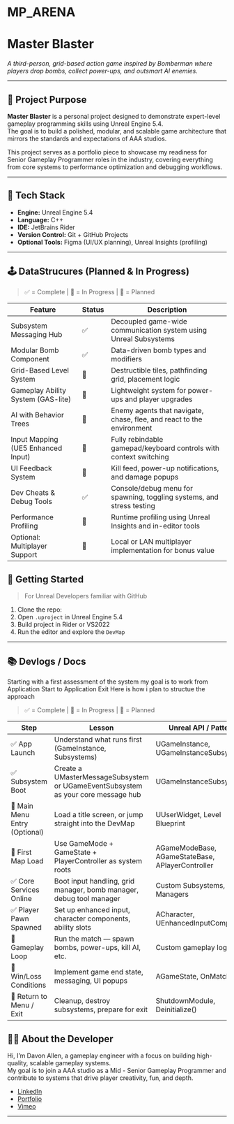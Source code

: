 # MP_ARENA

# Master Blaster

*A third-person, grid-based action game inspired by Bomberman where players drop bombs, collect power-ups, and outsmart AI enemies.*

---

## 🎯 Project Purpose

**Master Blaster** is a personal project designed to demonstrate expert-level gameplay programming skills using Unreal Engine 5.4.  
The goal is to build a polished, modular, and scalable game architecture that mirrors the standards and expectations of AAA studios.

This project serves as a portfolio piece to showcase my readiness for Senior Gameplay Programmer roles in the industry, covering everything from core systems to performance optimization and debugging workflows.

---

## 🔧 Tech Stack

- **Engine:** Unreal Engine 5.4
- **Language:** C++
- **IDE:** JetBrains Rider
- **Version Control:** Git + GitHub Projects
- **Optional Tools:** Figma (UI/UX planning), Unreal Insights (profiling)

---

## 🕹️ DataStrucures (Planned & In Progress)

> ✅ = Complete | 🔄 = In Progress | 📝 = Planned

| Feature | Status | Description |
 |--------|--------|-------------|
 | Subsystem Messaging Hub | ✅ | Decoupled game-wide communication system using Unreal Subsystems |
 | Modular Bomb Component | ✅ | Data-driven bomb types and modifiers |
 | Grid-Based Level System | 🔄 | Destructible tiles, pathfinding grid, placement logic |
 | Gameplay Ability System (GAS-lite) | 📝 | Lightweight system for power-ups and player upgrades |
 | AI with Behavior Trees | 📝 | Enemy agents that navigate, chase, flee, and react to the environment |
 | Input Mapping (UE5 Enhanced Input) | 🔄 | Fully rebindable gamepad/keyboard controls with context switching |
 | UI Feedback System | 📝 | Kill feed, power-up notifications, and damage popups |
 | Dev Cheats & Debug Tools | ✅ | Console/debug menu for spawning, toggling systems, and stress testing |
 | Performance Profiling | 🔄 | Runtime profiling using Unreal Insights and in-editor tools |
 | Optional: Multiplayer Support | 📝 | Local or LAN multiplayer implementation for bonus value |

## 🚀 Getting Started

> For Unreal Developers familiar with GitHub

1. Clone the repo:
2. Open `.uproject` in Unreal Engine 5.4
3. Build project in Rider or VS2022
4. Run the editor and explore the `DevMap`

---

## 📚 Devlogs / Docs

Starting with a first assessment of the system my goal is to work from Application Start to Application Exit Here is how i plan to structue the approach

> ✅ = Complete | 🔄 = In Progress | 📝 = Planned

| Step | Lesson | Unreal API / Pattern |
|--------|--------|-------------|
| ✅ App Launch |	Understand what runs first (GameInstance, Subsystems)	| UGameInstance, UGameInstanceSubsystem |
| ✅ Subsystem Boot |	Create a UMasterMessageSubsystem or UGameEventSubsystem as your core message hub	| UGameInstanceSubsystem |
| 📝 Main Menu Entry (Optional) |	Load a title screen, or jump straight into the DevMap	| UUserWidget, Level Blueprint |
| 📝 First Map Load |	Use GameMode + GameState + PlayerController as system roots	| AGameModeBase, AGameStateBase, APlayerController |
| ✅ Core Services Online |	Boot input handling, grid manager, bomb manager, debug tool manager	| Custom Subsystems, Managers |
| ✅ Player Pawn Spawned |	Set up enhanced input, character components, ability slots | ACharacter, UEnhancedInputComponent |
| 📝 Gameplay Loop | Run the match — spawn bombs, power-ups, kill AI, etc.	| Custom gameplay logic |
| 📝 Win/Loss Conditions |	Implement game end state, messaging, UI popups |	AGameState, OnMatchEnd() |
| 📝 Return to Menu / Exit	| Cleanup, destroy subsystems, prepare for exit	| ShutdownModule, Deinitialize() |

## 🧑‍💻 About the Developer

Hi, I’m Davon Allen, a gameplay engineer with a focus on building high-quality, scalable gameplay systems.  
My goal is to join a AAA studio as a Mid - Senior Gameplay Programmer and contribute to systems that drive player creativity, fun, and depth.

- [LinkedIn](https://www.linkedin.com/in/davonaallen/)
- [Portfolio](https://www.davonallen.com/)
- [Vimeo](https://vimeo.com/davonaallen)

---
